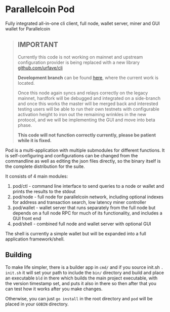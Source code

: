 # Parallelcoin Pod

Fully integrated all-in-one cli client, full node, wallet server, miner and GUI wallet for Parallelcoin

> ## IMPORTANT
> 
> Currently this code is not working on mainnet and upstream configuration provider is being replaced with a new library [github.com/urfave/cli](https://github.com/urfave/cli)
> 
> **Development branch** can be found [here](https://seed1.parallelcoin.io/dev/pod/src/branch/dev), where the current work is located.
>  
> Once this node again syncs and relays correctly on the legacy mainnet, hardfork will be debugged and integrated on a side-branch and once this works the master will be merged back and interested testing users will be able to run their own testnets with configurable activation height to iron out the remaining wrinkles in the new protocol, and we will be implementing the GUI and move into beta phase.
> 
> **This code will not function correctly currently, please be patient while it is fixed.**

Pod is a multi-application with multiple submodules for different functions. It is self-configuring and configurations can be changed from the commandline as well as editing the json files directly, so the binary itself is the complete distribution for the suite.

It consists of 4 main modules:

1. pod/ctl - command line interface to send queries to a node or wallet and prints the results to the stdout
2. pod/node - full node for parallelcoin network, including optional indexes for address and transaction search, low latency miner controller
3. pod/wallet - wallet server that runs separately from the full node but depends on a full node RPC for much of its functionality, and includes a GUI front end
4. pod/shell - combined full node and wallet server with optional GUI

The shell is currently a simple wallet but will be expanded into a full application framework/shell.

## Building

To make life simpler, there is a builder app in `cmd/` and if you source init.sh `. init.sh` it will set your path to include the `bin/` directory and build and place an executable `bld` in there which builds the main project executable, with the version timestamp set, and puts it also in there so then after that you can test how it works after you make changes.

Otherwise, you can just `go install` in the root directory and `pod` will be placed in your `GOBIN` directory.
